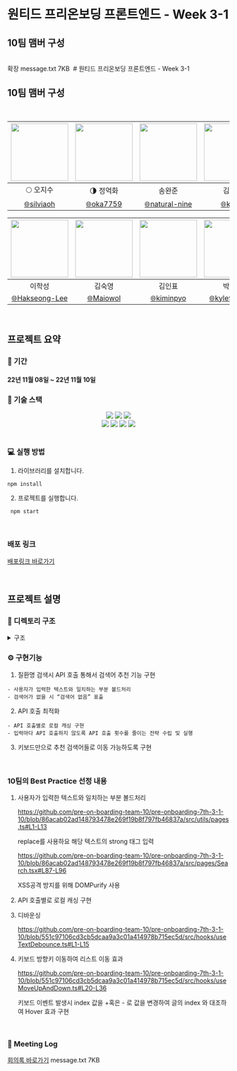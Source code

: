 # 원티드 프리온보딩 프론트엔드 - Week 3-1

## 10팀 맴버 구성

<br/>
확장
message.txt
7KB
﻿
# 원티드 프리온보딩 프론트엔드 - Week 3-1

## 10팀 맴버 구성

<br/>

<div align=center>
	
| <img src="https://avatars.githubusercontent.com/u/26901045?v=4" width="130" height="130" />  | <img src="https://avatars.githubusercontent.com/u/105492051?v=4" width="130" height="130" /> | <img src="https://avatars.githubusercontent.com/u/92094314?v=4" width="130" height="130"/> | <img src="https://avatars.githubusercontent.com/u/101456751?v=4" width="130" height="130"/> |
| :-----------------------------------------------------------------------------------------:  | :-----------------------------------------------------------------------------------------:  | :----------------------------------------------------------------------------------------: | :----------------------------------------------------------------------------------------:  |
|                                    :full_moon: 오지수                                         |                                :last_quarter_moon: 정억화                                    |                                           송완준                                            |                                            김미성                                            |
|                [:globe_with_meridians:silviaoh](https://github.com/silviaoh)                 |                 [:globe_with_meridians:oka7759](https://github.com/oka7759)                  |            [:globe_with_meridians:natural-nine](https://github.com/natural-nine)           |                  [:globe_with_meridians:kimitt](https://github.com/kimitt)                  |

| <img src="https://avatars.githubusercontent.com/u/83964261?v=4" width="130" height="130" /> | <img src="https://avatars.githubusercontent.com/u/103277726?v=4" width="130" height="130" /> | <img src="https://avatars.githubusercontent.com/u/93189402?v=4"  width="130" height="130" /> | <img src="https://avatars.githubusercontent.com/u/109638284?v=4" width="130" height="130"/> |
| :-----------------------------------------------------------------------------------------: | :------------------------------------------------------------------------------------------: | :------------------------------------------------------------------------------------------: | :-----------------------------------------------------------------------------------------: |
|                                           이학성                                            |                                            김숙영                                            |                                            김인표                                            |                                           박민규                                            |
|            [:globe_with_meridians:Hakseong-Lee](https://github.com/Hakseong-Lee)            |                 [:globe_with_meridians:Maiowol](https://github.com/Maiowol)                  |                [:globe_with_meridians:kiminpyo](https://github.com/kiminpyo)                 |              [:globe_with_meridians:kyle970320](https://github.com/kyle970320)              |

</div>

<br/>

## 프로젝트 요약

### 📆 기간

#### 22년 11월 08일 ~ 22년 11월 10일

### 🔧 기술 스택

<div align=center> 
  <img src="https://img.shields.io/badge/react-61DAFB?style=for-the-badge&logo=react&logoColor=black"/> 
  <img src="https://img.shields.io/badge/typescript-3178c6?style=for-the-badge&logo=typescript&logoColor=white"/>   
  <img src="https://img.shields.io/badge/styled_components-DB7093?style=for-the-badge&logo=styled-components&logoColor=white"/><br/>
  <img src="https://img.shields.io/badge/github-181717?style=for-the-badge&logo=github&logoColor=white"/>
  <img src="https://img.shields.io/badge/git-F05032?style=for-the-badge&logo=git&logoColor=white"/> <img src="https://img.shields.io/badge/react_router_dom-CA4245?style=for-the-badge&logo=reactrouter&logoColor=white"/>  
   <img src="https://img.shields.io/badge/react_recoil-3DDC84?style=for-the-badge&logo=react-recoil-async&logoColor=white"/> 
</div>
<br/>

### 💻 실행 방법

1.  라이브러리를 설치합니다.

```
npm install
```

2.  프로젝트를 실행합니다.

```
 npm start
```

<br/>

### 배포 링크

[배포링크 바로가기](https://pre-onboarding-7th-3-1-10.vercel.app/)

<br/>

## 프로젝트 설명

### 📂 디렉토리 구조

<details>
<summary> 구조</summary>
<div markdown="1">

```
🗂 src
 ┣ 📁 hooks
   ┣ useCache.ts
   ┣ useMoveUpAndDown.ts
   ┗ useTextDebounce.ts
 ┣ 📁 pages
   ┗ Search.tsx
 ┣ 📁 recoil
   ┗ cache.ts
 ┣ 📁 service
   ┣ SearchService.ts
   ┗ interceptor.ts
 ┣ 📂 styles
   ┣ GlobalStyle.tsx
   ┗ common.ts
 ┣ 📂 types
   ┣ hooks.ts
   ┣ pages.ts
   ┣ service.ts
   ┗ style.ts
 ┣ 📂 utils
   ┗ pages.ts
 ┣ index.tsx
 ┗ router.tsx
```

</div>
</details>

### ⚙️ 구현기능

1. 질환명 검색시 API 호출 통해서 검색어 추천 기능 구현

```
- 사용자가 입력한 텍스트와 일치하는 부분 볼드처리
- 검색어가 없을 시 “검색어 없음” 표출
```

2.  API 호출 최적화

```
- API 호출별로 로컬 캐싱 구현
- 입력마다 API 호출하지 않도록 API 호출 횟수를 줄이는 전략 수립 및 실행
```

3.  키보드만으로 추천 검색어들로 이동 가능하도록 구현

<br/>

### 10팀의 Best Practice 선정 내용

1. 사용자가 입력한 텍스트와 일치하는 부분 볼드처리

   https://github.com/pre-on-boarding-team-10/pre-onboarding-7th-3-1-10/blob/86acab02ad148793478e269f19b8f797fb46837a/src/utils/pages.ts#L1-L13

   replace를 사용하요 해당 텍스트의 strong 태그 입력

   https://github.com/pre-on-boarding-team-10/pre-onboarding-7th-3-1-10/blob/86acab02ad148793478e269f19b8f797fb46837a/src/pages/Search.tsx#L87-L96

   XSS공격 방지를 위해 DOMPurify 사용

2. API 호출별로 로컬 캐싱 구현

3. 디바운싱

   https://github.com/pre-on-boarding-team-10/pre-onboarding-7th-3-1-10/blob/551c97106cd3cb5dcaa9a3c01a414978b715ec5d/src/hooks/useTextDebounce.ts#L1-L15

4. 키보드 방향키 이동하여 리스트 이동 효과

   https://github.com/pre-on-boarding-team-10/pre-onboarding-7th-3-1-10/blob/551c97106cd3cb5dcaa9a3c01a414978b715ec5d/src/hooks/useMoveUpAndDown.ts#L20-L36

   키보드 이벤트 발생시 index 값을 +혹은 - 로 값을 변경하여 글의 index 와 대조하여 Hover 효과 구현

<br/>

### 📝 Meeting Log

[회의록 바로가기](https://www.notion.so/Meeting-log-3eff6566fd844052b7a98702ebab8c5b?p=e937bd849c4b48979a50c88ebc87efc4&pm=s)
message.txt
7KB
